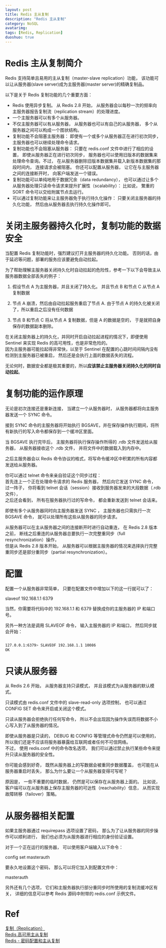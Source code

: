 ```yaml
---
layout: post
title: Redis 主从复制
description: "Redis 主从复制"
category: NoSQL
avatarimg:
tags: [Redis, Replication]
duoshuo: true
---
```


# Redis 主从复制简介


Redis 支持简单且易用的主从复制（master-slave replication）功能， 
该功能可以让从服务器(slave server)成为主服务器(master server)的精确复制品。

以下是关于 Redis 复制功能的几个重要方面：

* Redis 使用异步复制。 从 Redis 2.8 开始， 从服务器会以每秒一次的频率向主服务器报告复制流（replication stream）的处理进度。
* 一个主服务器可以有多个从服务器。
* 不仅主服务器可以有从服务器， 从服务器也可以有自己的从服务器， 多个从服务器之间可以构成一个图状结构。
* 复制功能不会阻塞主服务器： 即使有一个或多个从服务器正在进行初次同步， 主服务器也可以继续处理命令请求。
* 复制功能也不会阻塞从服务器： 只要在 redis.conf 文件中进行了相应的设置， 即使从服务器正在进行初次同步， 
  服务器也可以使用旧版本的数据集来处理命令查询。不过， 在从服务器删除旧版本数据集并载入新版本数据集的那段时间内， 连接请求会被阻塞。
  你还可以配置从服务器， 让它在与主服务器之间的连接断开时， 向客户端发送一个错误。
* 复制功能可以单纯地用于数据冗余（data redundancy）， 也可以通过让多个从服务器处理只读命令请求来提升扩展性（scalability）： 
  比如说， 繁重的 SORT 命令可以交给附属节点去运行。
* 可以通过复制功能来让主服务器免于执行持久化操作： 只要关闭主服务器的持久化功能， 然后由从服务器去执行持久化操作即可。


# 关闭主服务器持久化时，复制功能的数据安全


当配置 Redis 复制功能时，强烈建议打开主服务器的持久化功能。 否则的话，由于延迟等问题，部署的服务应该要避免自动拉起。

为了帮助理解主服务器关闭持久化时自动拉起的危险性，参考一下以下会导致主从服务器数据全部丢失的例子：

1. 假设节点 A 为主服务器，并且关闭了持久化。 并且节点 B 和节点 C 从节点 A 复制数据

2. 节点 A 崩溃，然后由自动拉起服务重启了节点 A. 由于节点 A 的持久化被关闭了，所以重启之后没有任何数据

3. 节点 B 和节点 C 将从节点 A 复制数据，但是 A 的数据是空的， 于是就把自身保存的数据副本删除。

在关闭主服务器上的持久化，并同时开启自动拉起进程的情况下，即便使用 Sentinel 来实现 Redis 的高可用性，也是非常危险的。   
因为主服务器可能拉起得非常快，以至于 Sentinel 在配置的心跳时间间隔内没有检测到主服务器已被重启，
然后还是会执行上面的数据丢失的流程。

无论何时，数据安全都是极其重要的，所以**应该禁止主服务器关闭持久化的同时自动拉起**。

# 复制功能的运作原理

无论是初次连接还是重新连接， 当建立一个从服务器时， 从服务器都将向主服务器发送一个 SYNC 命令。

接到 SYNC 命令的主服务器将开始执行 BGSAVE，并在保存操作执行期间，将所有新执行的写入命令都保存到一个缓冲区里面。

当 BGSAVE 执行完毕后， 主服务器将执行保存操作所得的 .rdb 文件发送给从服务器， 从服务器接收这个 .rdb 文件， 
并将文件中的数据载入到内存中。

之后主服务器会以 Redis 命令协议的格式，将写命令缓冲区中积累的所有内容都发送给从服务器。

你可以通过 telnet 命令来亲自验证这个同步过程：   
首先连上一个正在处理命令请求的 Redis 服务器， 然后向它发送 SYNC 命令，  
过一阵子， 你将看到 telnet 会话（session）接收到服务器发来的大段数据（.rdb 文件），   
之后还会看到， 所有在服务器执行过的写命令， 都会重新发送到 telnet 会话来。

即使有多个从服务器同时向主服务器发送 SYNC ， 主服务器也只需执行一次 BGSAVE 命令， 就可以处理所有这些从服务器的同步请求。

从服务器可以在主从服务器之间的连接断开时进行自动重连， 在 Redis 2.8 版本之前， 
断线之后重连的从服务器总要执行一次完整重同步（full resynchronization）操作，   
但是从 Redis 2.8 版本开始， 从服务器可以根据主服务器的情况来选择执行完整重同步还是部分重同步（partial resynchronization）。


# 配置


配置一个从服务器非常简单， 只要在配置文件中增加以下的这一行就可以了：

slaveof 192.168.1.1 6379  

当然，你需要将代码中的 192.168.1.1 和 6379 替换成你的主服务器的 IP 和端口号。

另外一种方法是调用 SLAVEOF 命令， 输入主服务器的 IP 和端口， 然后同步就会开始：

```bash

127.0.0.1:6379> SLAVEOF 192.168.1.1 10086  
OK  

```    

# 只读从服务器


从 Redis 2.6 开始， 从服务器支持只读模式， 并且该模式为从服务器的默认模式。

只读模式由 redis.conf 文件中的 slave-read-only 选项控制， 也可以通过 CONFIG SET 命令来开启或关闭这个模式。

只读从服务器会拒绝执行任何写命令， 所以不会出现因为操作失误而将数据不小心写入到了从服务器的情况。

即使从服务器是只读的， DEBUG 和 CONFIG 等管理式命令仍然是可以使用的， 所以我们还是不应该将服务器暴露给互联网或者任何不可信网络。   
不过， 使用 redis.conf 中的命令改名选项， 我们可以通过禁止执行某些命令来提升只读从服务器的安全性。

你可能会感到好奇， 既然从服务器上的写数据会被重同步数据覆盖， 也可能在从服务器重启时丢失， 那么为什么要让一个从服务器变得可写呢？

原因是， 一些不重要的临时数据， 仍然是可以保存在从服务器上面的。 
比如说， 客户端可以在从服务器上保存主服务器的可达性（reachability）信息， 从而实现故障转移（failover）策略。


# 从服务器相关配置


如果主服务器通过 requirepass 选项设置了密码， 那么为了让从服务器的同步操作可以顺利进行， 我们也必须为从服务器进行相应的身份验证设置。

对于一个正在运行的服务器， 可以使用客户端输入以下命令：

>
config set masterauth <password>  

要永久地设置这个密码， 那么可以将它加入到配置文件中：

>
masterauth <password>  

另外还有几个选项， 它们和主服务器执行部分重同步时所使用的复制流缓冲区有关， 详细的信息可以参考 Redis 源码中附带的 redis.conf 示例文件。


# Ref
[复制（Replication）](http://redisdoc.com/topic/replication.html)  
[Redis 高可用主从复制](http://daisywei.blog.51cto.com/7837970/1828337)  
[Redis - 密码配置和主从复制](http://www.cnblogs.com/binchen-china/p/5568007.html)  



